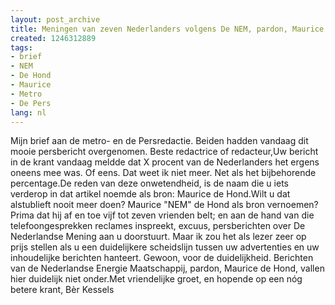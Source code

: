 ```yaml
---
layout: post_archive
title: Meningen van zeven Nederlanders volgens De NEM, pardon, Maurice de Hond.
created: 1246312889
tags:
- brief
- NEM
- De Hond
- Maurice
- Metro
- De Pers
lang: nl
---
```

Mijn brief aan de metro- en de Persredactie. Beiden hadden vandaag dit mooie persbericht overgenomen. Beste redactrice of redacteur,Uw bericht in de krant vandaag meldde dat X procent van de Nederlanders het ergens oneens mee was. Of eens. Dat weet ik niet meer. Net als het bijbehorende percentage.De reden van deze onwetendheid, is de naam die u iets verderop in dat artikel noemde als bron: Maurice de Hond.Wilt u dat alstublieft nooit meer doen? Maurice "NEM" de Hond als bron vernoemen? Prima dat hij af en toe vijf tot zeven vrienden belt; en aan de hand van die telefoongesprekken reclames inspreekt, excuus, persberichten over De Nederlandse Mening aan u doorstuurt. Maar ik zou het als lezer zeer op prijs stellen als u een duidelijkere scheidslijn tussen uw advertenties en uw inhoudelijke berichten hanteert. Gewoon, voor de duidelijkheid. Berichten van de Nederlandse Energie Maatschappij, pardon, Maurice de Hond, vallen hier duidelijk niet onder.Met vriendelijke groet, en hopende op een nóg betere krant, Bèr Kessels
